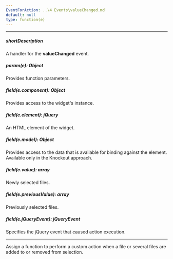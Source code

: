 ```yaml
---
EventForAction: ..\4 Events\valueChanged.md
default: null
type: function(e)
---
```

---
##### shortDescription
A handler for the **valueChanged** event.

##### param(e): Object
Provides function parameters.

##### field(e.component): Object
Provides access to the widget's instance.

##### field(e.element): jQuery
An HTML element of the widget.

##### field(e.model): Object
Provides access to the data that is available for binding against the element. Available only in the Knockout approach.

##### field(e.value): array
Newly selected files.

##### field(e.previousValue): array
Previously selected files.

##### field(e.jQueryEvent): jQueryEvent
Specifies the jQuery event that caused action execution.

---
Assign a function to perform a custom action when a file or several files are added to or removed from selection.